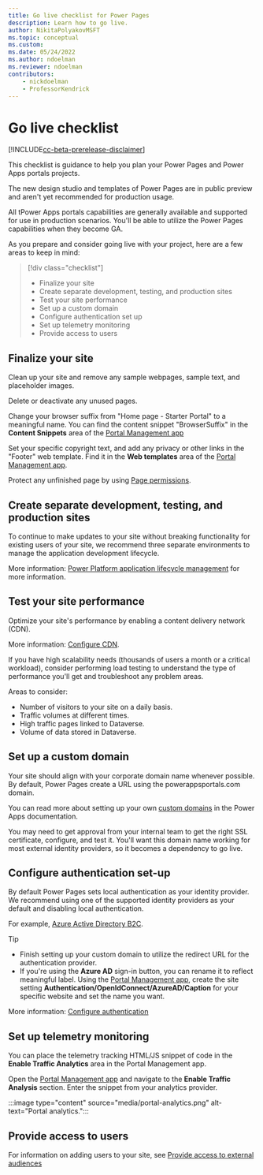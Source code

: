 ```yaml
---
title: Go live checklist for Power Pages
description: Learn how to go live.
author: NikitaPolyakovMSFT
ms.topic: conceptual
ms.custom: 
ms.date: 05/24/2022
ms.author: ndoelman
ms.reviewer: ndoelman
contributors:
    - nickdoelman
    - ProfessorKendrick
---
```


# Go live checklist

[!INCLUDE[cc-beta-prerelease-disclaimer](../includes/cc-beta-prerelease-disclaimer.md)]

This checklist is guidance to help you plan your Power Pages and Power Apps portals projects.

The new design studio and templates of Power Pages are in public preview and aren't yet recommended for production usage. 

All tPower Apps portals capabilities are generally available and supported for use in production scenarios. You'll be able to utilize the Power Pages capabilities when they become GA.

As you prepare and consider going live with your project, here are a few areas to keep in mind:

> [!div class="checklist"]
> * Finalize your site
> * Create separate development, testing, and production sites
> * Test your site performance
> * Set up a custom domain
> * Configure authentication set up
> * Set up telemetry monitoring
> * Provide access to users

## Finalize your site

Clean up your site and remove any sample webpages, sample text, and placeholder images.

Delete or deactivate any unused pages. 

Change your browser suffix from "Home page - Starter Portal" to a meaningful name. You can find the content snippet "BrowserSuffix" in the **Content Snippets** area of the [Portal Management app](../configure/portal-management-app.md)

Set your specific copyright text, and add any privacy or other links in the "Footer" web template. Find it in the **Web templates** area of the [Portal Management app](../configure/portal-management-app.md).

Protect any unfinished page by using [Page permissions](../security/page-security.md).

## Create separate development, testing, and production sites

To continue to make updates to your site without breaking functionality for existing users of your site, we recommend three separate environments to manage the application development lifecycle. 

More information: [Power Platform application lifecycle management](/power-platform/alm/basics-alm) for more information. 

## Test your site performance

Optimize your site's performance by enabling a content delivery network (CDN).

More information: [Configure CDN](/power-apps/maker/portals/configure/configure-cdn).

If you have high scalability needs (thousands of users a month or a critical workload), consider performing load testing to understand the type of performance you'll get and troubleshoot any problem areas. 

Areas to consider:
- Number of visitors to your site on a daily basis.
- Traffic volumes at different times.
- High traffic pages linked to Dataverse.
- Volume of data stored in Dataverse.

## Set up a custom domain 

Your site should align with your corporate domain name whenever possible. By default, Power Pages create a URL using the powerappsportals.com domain.

You can read more about setting up your own [custom domains](/power-apps/maker/portals/admin/add-custom-domain) in the Power Apps documentation.

You may need to get approval from your internal team to get the right SSL certificate, configure, and test it. You'll want this domain name working for most external identity providers, so it becomes a dependency to go live.

## Configure authentication set-up

By default Power Pages sets local authentication as your identity provider. We recommend using one of the supported identity providers as your default and disabling local authentication.

For example, [Azure Active Directory B2C](../getting-started/tutorial-setup-site-authentication.md).

> [!TIP]
> - Finish setting up your custom domain to utilize the redirect URL for the authentication provider. 
> - If you're using the **Azure AD** sign-in button, you can rename it to reflect meaningful label. Using the [Portal Management app](../configure/portal-management-app.md), create the site setting **Authentication/OpenIdConnect/AzureAD/Caption** for your specific website and set the name you want.  

More information: [Configure authentication](../security/configure-portal-authentication.md)

## Set up telemetry monitoring

You can place the telemetry tracking HTML/JS snippet of code in the **Enable Traffic Analytics** area in the Portal Management app. 

Open the [Portal Management app](../configure/portal-management-app.md) and navigate to the **Enable Traffic Analysis** section. Enter the snippet from your analytics provider.

:::image type="content" source="media/portal-analytics.png" alt-text="Portal analytics.":::

## Provide access to users

For information on adding users to your site, see [Provide access to external audiences](../security/external-access.md)
